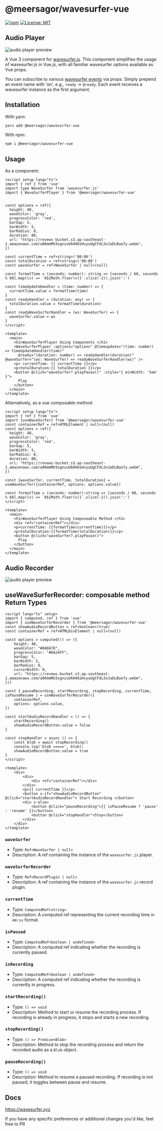# @meersagor/wavesurfer-vue

[![npm](https://img.shields.io/npm/v/@meersagor/wavesurfer-vue)](https://www.npmjs.com/package/@meersagor/wavesurfer-vue)
[![License: MIT](https://img.shields.io/badge/License-MIT-yellow.svg)](https://opensource.org/licenses/MIT)



## Audio Player

![audio player preview](./src/assets/preview.png)


A Vue 3 component for [wavesurfer.js](http://github.com/katspaugh/wavesurfer.js). This component simplifies the usage of wavesurfer.js in Vue.js, with all familiar wavesurfer options available as Vue props.

You can subscribe to various [wavesurfer events](https://wavesurfer.xyz/docs/types/wavesurfer.WaveSurferEvents) via props. Simply prepend an event name with 'on', e.g., `ready` -> `@ready`. Each event receives a wavesurfer instance as the first argument.


## Installation

With yarn:
```bash
yarn add @meersagor/wavesurfer-vue
```

With npm:
```bash
npm i @meersagor/wavesurfer-vue
```

## Usage

As a component:

```vue
<script setup lang="ts">
import { ref } from 'vue'
import type WaveSurfer from 'wavesurfer.js'
import { WaveSurferPlayer } from '@meersagor/wavesurfer-vue'


const options = ref({
  height: 48,
  waveColor: 'gray',
  progressColor: 'red',
  barGap: 5,
  barWidth: 5,
  barRadius: 8,
  duration: 80,
  url: "https://revews-bucket.s3.ap-southeast-1.amazonaws.com/a06mmMU3sgnzuUkH4OiHvyuUgCFdLSnJaDLBao7y.webm",
})

const currentTime = ref<string>('00:00')
const totalDuration = ref<string>('00:00')
const waveSurfer = ref<WaveSurfer | null>(null)

const formatTime = (seconds: number): string => [seconds / 60, seconds % 60].map((v) => `0${Math.floor(v)}`.slice(-2)).join(':')

const timeUpdateHandler = (time: number) => {
  currentTime.value = formatTime(time)
}
const readyHandler = (duration: any) => {
  totalDuration.value = formatTime(duration)
}
const readyWaveSurferHandler = (ws: WaveSurfer) => {
  waveSurfer.value = ws
}
</script>

<template>
  <main>
    <h1>WaveSurferPlayer Using Components </h1>
    <WaveSurferPlayer :options="options" @timeupdate="(time: number) => timeUpdateHandler(time)"
      @ready="(duration: number) => readyHandler(duration)" @waveSurfer="(ws: WaveSurfer) => readyWaveSurferHandler(ws)" />
    <p> currentTime: {{ currentTime }}</p>
    <p>totalDuration:{{ totalDuration }}</p>
    <button @click="waveSurfer?.playPause()" :style="{ minWidth: '5em' }">
      Play
    </button>
  </main>
</template>
```

Alternatively, as a vue composable method:

```vue
<script setup lang="ts">
import { ref } from 'vue'
import {useWaveSurfer} from '@meersagor/wavesurfer-vue'
const containerRef = ref<HTMLElement | null>(null)
const options = ref({
  height: 48,
  waveColor: 'gray',
  progressColor: 'red',
  barGap: 5,
  barWidth: 5,
  barRadius: 8,
  duration: 80,
  url: "https://revews-bucket.s3.ap-southeast-1.amazonaws.com/a06mmMU3sgnzuUkH4OiHvyuUgCFdLSnJaDLBao7y.webm",
})

const {waveSurfer, currentTime, totalDuration} = useWaveSurfer({containerRef, options: options.value})

const formatTime = (seconds: number):string => [seconds / 60, seconds % 60].map((v) => `0${Math.floor(v)}`.slice(-2)).join(':')
</script>

<template>
  <main>
    <h1>WaveSurferPlayer Using Composeable Method </h1>
    <div ref="containerRef"></div>
    <p>currentTime: {{formatTime(currentTime)}}</p>
    <p>totalDuration:{{formatTime(totalDuration)}}</p>
    <button @click="waveSurfer?.playPause()">
      Play
    </button>
  </main>
</template>
```

## Audio Recorder

![audio player preview](./src/assets/recorder.png)



## useWaveSurferRecorder: composable method Return Types

```vue
<script lang="ts" setup>
import { computed, ref } from 'vue'
import { useWaveSurferRecorder } from '@meersagor/wavesurfer-vue'
const showAudioRecordButton = ref<boolean>(true)
const containerRef = ref<HTMLDivElement | null>(null)

const options = computed(() => ({
    height: 48,
    waveColor: "#66667D",
    progressColor: "#6A24FF",
    barGap: 5,
    barWidth: 5,
    barRadius: 8,
    cursorWidth: 0,
    url: "https://revews-bucket.s3.ap-southeast-1.amazonaws.com/a06mmMU3sgnzuUkH4OiHvyuUgCFdLSnJaDLBao7y.webm",
}))

const { pauseRecording, startRecording, stopRecording, currentTime, isPauseResume } = useWaveSurferRecorder({
    containerRef,
    options: options.value,
})

const startAudioRecordHandler = () => {
    startRecording()
    showAudioRecordButton.value = false
}

const stopHandler = async () => {
    const blob = await stopRecording()
    console.log('blob =====', blob);
    showAudioRecordButton.value = true
}
</script>

<template>
    <div>
        <div>
            <div ref="containerRef"></div>
        </div>
        <p>{{ currentTime }}</p>
        <button v-if="showAudioRecordButton" @click="startAudioRecordHandler"> Start Recording </button>
        <div v-else>
            <button @click="pauseRecording">{{ isPauseResume ? 'pause' : 'resume' }}</button>
            <button @click="stopHandler">Stop</button>
        </div>
    </div>
</template>
```

### `waveSurfer`

-   Type: `Ref<WaveSurfer | null>`
-   Description: A ref containing the instance of the `wavesurfer.js` player.

### `waveSurferRecorder`

-   Type: `Ref<RecordPlugin | null>`
-   Description: A ref containing the instance of the `wavesurfer.js` record plugin.

### `currentTime`

-   Type: `ComputedRef<string>`
-   Description: A computed ref representing the current recording time in `mm:ss` format.

### `isPaused`

-   Type: `ComputedRef<boolean | undefined>`
-   Description: A computed ref indicating whether the recording is currently paused.

### `isRecording`

-   Type: `ComputedRef<boolean | undefined>`
-   Description: A computed ref indicating whether the recording is currently in progress.

### `startRecording()`

-   Type: `() => void`
-   Description: Method to start or resume the recording process. If recording is already in progress, it stops and starts a new recording.

### `stopRecording()`

-   Type: `() => Promise<Blob>`
-   Description: Method to stop the recording process and return the recorded audio as a `Blob` object.

### `pauseRecording()`

-   Type: `() => void`
-   Description: Method to resume a paused recording. If recording is not paused, it toggles between pause and resume.



## Docs

https://wavesurfer.xyz

If you have any specific preferences or additional changes you'd like, feel free to PR

